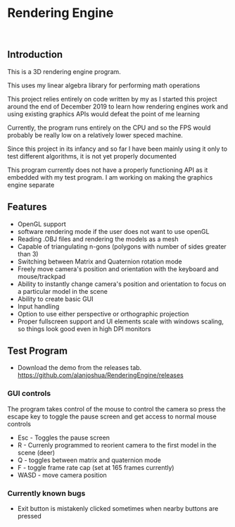 # Rendering Engine

<p></p>
&nbsp &nbsp &nbsp

## Introduction

<p> This is a 3D rendering engine program.</p>

<p>This uses my linear algebra library for performing math operations </p>

<p>This project relies entirely on code written by my as I started this project around the end of December 2019 to learn how rendering engines work and using existing graphics APIs would defeat the point of me learning </p>

<p>Currently, the program runs entirely on the CPU and so the FPS would probably be really low on a relatively lower speced machine.</p>

<p> Since this project in its infancy and so far I have been mainly using it only to test different algorithms, it is not yet properly documented</p>

<p> This program currently does not have a properly functioning API as it embedded with my test program. I am working on making the graphics engine separate 

## Features
* OpenGL support
* software rendering mode if the user does not want to use openGL
* Reading .OBJ files and rendering the models as a mesh
* Capable of triangulating n-gons (polygons with number of sides greater than 3)
* Switching between Matrix and Quaternion rotation mode
* Freely move camera's position and orientation with the keyboard and mouse/trackpad
* Ability to instantly change camera's position and orientation to focus on a particular model in the scene
* Ability to create basic GUI
* Input handling
* Option to use either perspective or orthographic projection
* Proper fullscreen support and UI elements scale with windows scaling, so things look good even in high DPI monitors

## Test Program
* Download the demo from the releases tab. https://github.com/alanjoshua/RenderingEngine/releases

### GUI controls
<p> The program takes control of the mouse to control the camera so press the escape key to toggle the pause screen and get access to normal mouse controls </p>

* Esc - Toggles the pause screen
* R - Currenly programmed to reorient camera to the first model in the scene (deer)
* Q - toggles between matrix and quaternion mode
* F - toggle frame rate cap (set at 165 frames currently)
* WASD - move camera position

### Currently known bugs

* Exit button is mistakenly clicked sometimes when nearby buttons are pressed 





